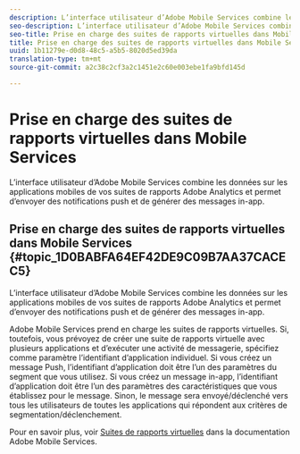 ```yaml
---
description: L’interface utilisateur d’Adobe Mobile Services combine les données sur les applications mobiles de vos suites de rapports Adobe Analytics et permet d’envoyer des notifications push et de générer des messages in-app.
seo-description: L’interface utilisateur d’Adobe Mobile Services combine les données sur les applications mobiles de vos suites de rapports Adobe Analytics et permet d’envoyer des notifications push et de générer des messages in-app.
seo-title: Prise en charge des suites de rapports virtuelles dans Mobile Services
title: Prise en charge des suites de rapports virtuelles dans Mobile Services
uuid: 1b11279e-d0d8-48c5-a5b5-8020d5ed39da
translation-type: tm+mt
source-git-commit: a2c38c2cf3a2c1451e2c60e003ebe1fa9bfd145d

---
```



# Prise en charge des suites de rapports virtuelles dans Mobile Services

L’interface utilisateur d’Adobe Mobile Services combine les données sur les applications mobiles de vos suites de rapports Adobe Analytics et permet d’envoyer des notifications push et de générer des messages in-app.

## Prise en charge des suites de rapports virtuelles dans Mobile Services {#topic_1D0BABFA64EF42DE9C09B7AA37CACEC5}

L’interface utilisateur d’Adobe Mobile Services combine les données sur les applications mobiles de vos suites de rapports Adobe Analytics et permet d’envoyer des notifications push et de générer des messages in-app.

Adobe Mobile Services prend en charge les suites de rapports virtuelles. Si, toutefois, vous prévoyez de créer une suite de rapports virtuelle avec plusieurs applications et d’exécuter une activité de messagerie, spécifiez comme paramètre l’identifiant d’application individuel. Si vous créez un message Push, l’identifiant d’application doit être l’un des paramètres du segment que vous utilisez. Si vous créez un message in-app, l’identifiant d’application doit être l’un des paramètres des caractéristiques que vous établissez pour le message. Sinon, le message sera envoyé/déclenché vers tous les utilisateurs de toutes les applications qui répondent aux critères de segmentation/déclenchement.

Pour en savoir plus, voir [Suites de rapports virtuelles](https://marketing.adobe.com/resources/help/en_US/mobile/c_mob_vrs.html) dans la documentation Adobe Mobile Services.
